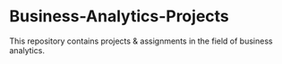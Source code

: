# Business-Analytics-Projects
This repository contains projects & assignments in the field of business analytics.
